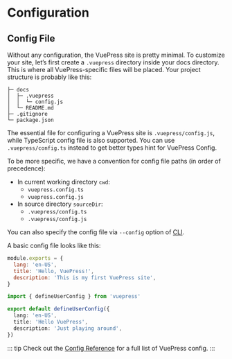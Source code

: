 # Configuration

## Config File

Without any configuration, the VuePress site is pretty minimal. To customize your site, let’s first create a `.vuepress` directory inside your docs directory. This is where all VuePress-specific files will be placed. Your project structure is probably like this:

```
├─ docs
│  ├─ .vuepress
│  │  └─ config.js
│  └─ README.md
├─ .gitignore
└─ package.json
```

The essential file for configuring a VuePress site is `.vuepress/config.js`, while TypeScript config file is also supported. You can use `.vuepress/config.ts` instead to get better types hint for VuePress Config.

To be more specific, we have a convention for config file paths (in order of precedence):

- In current working directory `cwd`:
  - `vuepress.config.ts`
  - `vuepress.config.js`
- In source directory `sourceDir`:
  - `.vuepress/config.ts`
  - `.vuepress/config.js`

You can also specify the config file via `--config` option of [CLI](./cli.md).

A basic config file looks like this:

<CodeGroup>
  <CodeGroupItem title="JS" active>

```js
module.exports = {
  lang: 'en-US',
  title: 'Hello, VuePress!',
  description: 'This is my first VuePress site',
}
```

  </CodeGroupItem>

  <CodeGroupItem title="TS">

```ts
import { defineUserConfig } from 'vuepress'

export default defineUserConfig({
  lang: 'en-US',
  title: 'Hello VuePress',
  description: 'Just playing around',
})
```

  </CodeGroupItem>
</CodeGroup>

::: tip
Check out the [Config Reference](../reference/config.md) for a full list of VuePress config.
:::
